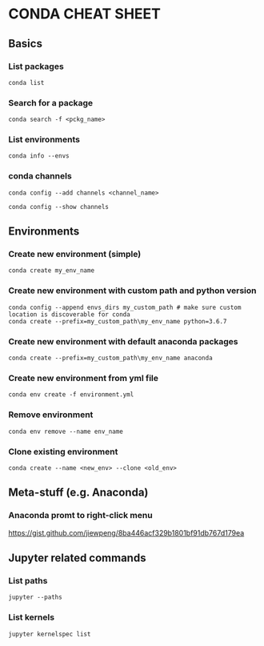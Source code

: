 # CONDA CHEAT SHEET

## Basics

### List packages
```conda list```

### Search for a package
```conda search -f <pckg_name>```

### List environments
```conda info --envs```

### conda channels

```conda config --add channels <channel_name>```

```conda config --show channels```

## Environments

### Create new environment (simple)
```conda create my_env_name```

### Create new environment with custom path and python version
```
conda config --append envs_dirs my_custom_path # make sure custom location is discoverable for conda
conda create --prefix=my_custom_path\my_env_name python=3.6.7
```

### Create new environment with default anaconda packages
```conda create --prefix=my_custom_path\my_env_name anaconda```

### Create new environment from yml file
```conda env create -f environment.yml```

### Remove environment
```conda env remove --name env_name```

### Clone existing environment
```conda create --name <new_env> --clone <old_env>```

## Meta-stuff (e.g. Anaconda)

### Anaconda promt to right-click menu
https://gist.github.com/jiewpeng/8ba446acf329b1801bf91db767d179ea

## Jupyter related commands

### List paths
```jupyter --paths```

### List kernels
```jupyter kernelspec list```

